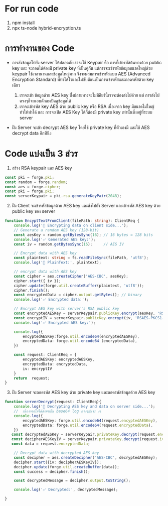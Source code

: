 # For run code
1) npm install
2) npx ts-node hybrid-encryption.ts

# การทำงานของ Code 
- การส่งข้อมูลไปยัง server ให้ปลอดภัยเราจะใช้ Keypair คือ การที่เข้ารหัสต้นทางด้วย public key และ จะถอดได้ต้องมี private key ที่เป็นคู่กัน แต่การจะเข้ารหัสข้อมูลขนาดใหญ่ด้วย keypair ใช้เวลานานและข้อมูลใหญ่มาก จึงจะผสมการเข้ารหัสแบบ AES (Advanced Encryption Standard) ที่ทำได้ไวและไม่ซับซ้อนเป็นการเข้ารหัสและถอดรหัสด้วย key เดียว
    1) เราจะเข้า ข้อมูลด้วย AES key ซึ่่งปลายทางจะไม่มีคียร์นี้เราจะต้องส่งไปด้วย แต่ การส่งไปตรงๆก็จะแอบดักละเปิดดูข้อมูลได้
    2) เราจะเข้ารหัส key AES ด้วย public key หรือ RSA เนื่องจาก key มีขนาดไม่ใหญ่ทำให้ทำได้ และ การจะเปิด AES Key ได้ก็ต้องมี private key เท่านั้นซึ่งอยู่ที่ระบบ server

- ฝั่ง Server จะเข้า decrypt AES key โดยใช้ private key ที่ตัวเองมี และใช้ AES decrypt data  อีกทีนึง

# Code แบ่งเป็น 3 ส่วร
1) สร้าง RSA keypair และ AES key
``` typescript
const pki = forge.pki;
const random = forge.random;
const aes = forge.cipher;
const pki = forge.pki;
const serverKeypair = pki.rsa.generateKeyPair(2048);
```

2) ฝั่ง Client จะเข้ารหัสข้อมูลด้วย AES key และส่งไปยัง Server และเข้ารหัส AES key ด้วย public key ของ server

``` typescript
function EncyptTextFromClient(filePath: string): ClientReq {
    console.log('🔐 Encrypting data on client side...');
    // Generate a random AES key (128-bit)
    const aesKey = random.getBytesSync(16); // 16 bytes = 128 bits
    console.log('✅ Generated AES key:');
    const iv = random.getBytesSync(16);     // AES IV

    // Encrypt data with AES key
    const plaintext: string = fs.readFileSync(filePath, 'utf8');
    console.log('🔐 PlainText:', plaintext);

    // encrypt data with AES key
    const cipher = aes.createCipher('AES-CBC', aesKey);
    cipher.start({ iv });
    cipher.update(forge.util.createBuffer(plaintext, 'utf8'));
    cipher.finish();
    const encryptedData = cipher.output.getBytes(); // binary
    console.log('✅ Encrypted data:');

    // Encrypt AES key with server's RSA public key
    const encryptedAESKey = serverKeypair.publicKey.encrypt(aesKey, 'RSAES-PKCS1-V1_5');
    const encryptIV = serverKeypair.publicKey.encrypt(iv, 'RSAES-PKCS1-V1_5');
    console.log('✅ Encrypted AES key:');

    console.log({
        encyptedAESKey:forge.util.encode64(encryptedAESKey),
        encryptedData: forge.util.encode64 (encryptedData),
    })

    const request: ClientReq = {
        encyptedAESKey: encryptedAESKey,
        encryptedData: encryptedData,
        iv: encryptIV
    }
    return  request;
}
```

3) ฝั่ง Server จะถอดรหัส AES key ด้วย private key และถอดรหัสข้อมูลด้วย AES key
``` typescript
function serverDecrypt(request: ClientReq){
    console.log('🔐 Decrypting AES key and data on server side...');
    //  เนื่องจากไม่ได้ส่งมาเป็น base64 log ตรงๆมันจะ งง
    console.log({
        encyptedAESKey: forge.util.encode64(request.encyptedAESKey),
        encryptedData: forge.util.encode64(request.encryptedData),
    })
   const decryptedAESKey = serverKeypair.privateKey.decrypt(request.encyptedAESKey, 'RSAES-PKCS1-V1_5');
   const decipherAESKeyIV = serverKeypair.privateKey.decrypt(request.iv, 'RSAES-PKCS1-V1_5');
   const data = request.encryptedData;

    // Decrypt data with decrypted AES key
    const decipher = aes.createDecipher('AES-CBC', decryptedAESKey);
    decipher.start({iv: decipherAESKeyIV});
    decipher.update(forge.util.createBuffer(data));
    const success = decipher.finish();

    const decryptedMessage = decipher.output.toString();

    console.log('✅ Decrypted:', decryptedMessage);

}
```
